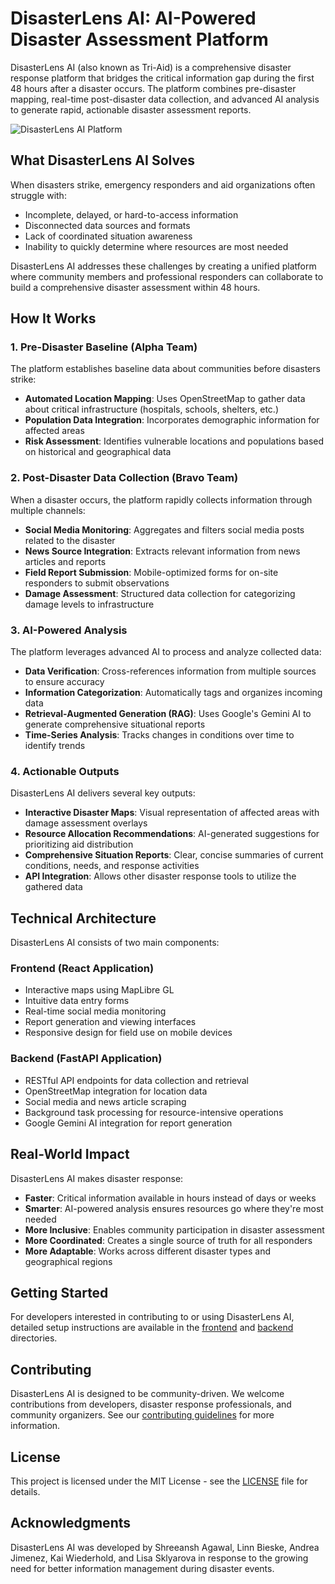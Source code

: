 # DisasterLens AI: AI-Powered Disaster Assessment Platform

DisasterLens AI (also known as Tri-Aid) is a comprehensive disaster response platform that bridges the critical information gap during the first 48 hours after a disaster occurs. The platform combines pre-disaster mapping, real-time post-disaster data collection, and advanced AI analysis to generate rapid, actionable disaster assessment reports.

![DisasterLens AI Platform](https://via.placeholder.com/800x400?text=DisasterLens+AI+Platform)

## What DisasterLens AI Solves

When disasters strike, emergency responders and aid organizations often struggle with:
- Incomplete, delayed, or hard-to-access information
- Disconnected data sources and formats
- Lack of coordinated situation awareness
- Inability to quickly determine where resources are most needed

DisasterLens AI addresses these challenges by creating a unified platform where community members and professional responders can collaborate to build a comprehensive disaster assessment within 48 hours.

## How It Works

### 1. Pre-Disaster Baseline (Alpha Team)

The platform establishes baseline data about communities before disasters strike:

- **Automated Location Mapping**: Uses OpenStreetMap to gather data about critical infrastructure (hospitals, schools, shelters, etc.)
- **Population Data Integration**: Incorporates demographic information for affected areas
- **Risk Assessment**: Identifies vulnerable locations and populations based on historical and geographical data

### 2. Post-Disaster Data Collection (Bravo Team)

When a disaster occurs, the platform rapidly collects information through multiple channels:

- **Social Media Monitoring**: Aggregates and filters social media posts related to the disaster
- **News Source Integration**: Extracts relevant information from news articles and reports
- **Field Report Submission**: Mobile-optimized forms for on-site responders to submit observations
- **Damage Assessment**: Structured data collection for categorizing damage levels to infrastructure

### 3. AI-Powered Analysis

The platform leverages advanced AI to process and analyze collected data:

- **Data Verification**: Cross-references information from multiple sources to ensure accuracy
- **Information Categorization**: Automatically tags and organizes incoming data
- **Retrieval-Augmented Generation (RAG)**: Uses Google's Gemini AI to generate comprehensive situational reports
- **Time-Series Analysis**: Tracks changes in conditions over time to identify trends

### 4. Actionable Outputs

DisasterLens AI delivers several key outputs:

- **Interactive Disaster Maps**: Visual representation of affected areas with damage assessment overlays
- **Resource Allocation Recommendations**: AI-generated suggestions for prioritizing aid distribution
- **Comprehensive Situation Reports**: Clear, concise summaries of current conditions, needs, and response activities
- **API Integration**: Allows other disaster response tools to utilize the gathered data

## Technical Architecture

DisasterLens AI consists of two main components:

### Frontend (React Application)
- Interactive maps using MapLibre GL
- Intuitive data entry forms
- Real-time social media monitoring
- Report generation and viewing interfaces
- Responsive design for field use on mobile devices

### Backend (FastAPI Application)
- RESTful API endpoints for data collection and retrieval
- OpenStreetMap integration for location data
- Social media and news article scraping
- Background task processing for resource-intensive operations
- Google Gemini AI integration for report generation

## Real-World Impact

DisasterLens AI makes disaster response:

- **Faster**: Critical information available in hours instead of days or weeks
- **Smarter**: AI-powered analysis ensures resources go where they're most needed
- **More Inclusive**: Enables community participation in disaster assessment
- **More Coordinated**: Creates a single source of truth for all responders
- **More Adaptable**: Works across different disaster types and geographical regions

## Getting Started

For developers interested in contributing to or using DisasterLens AI, detailed setup instructions are available in the [frontend](/frontend/README.md) and [backend](/backend/README.md) directories.

## Contributing

DisasterLens AI is designed to be community-driven. We welcome contributions from developers, disaster response professionals, and community organizers. See our [contributing guidelines](/CONTRIBUTING.md) for more information.

## License

This project is licensed under the MIT License - see the [LICENSE](/LICENSE) file for details.

## Acknowledgments

DisasterLens AI was developed by Shreeansh Agawal, Linn Bieske, Andrea Jimenez, Kai Wiederhold, and Lisa Sklyarova in response to the growing need for better information management during disaster events.
